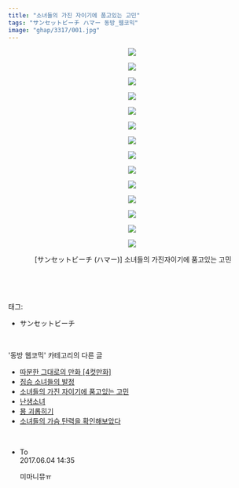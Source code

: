```yaml
---
title: "소녀들의 가진 자이기에 품고있는 고민"
tags: "サンセットビーチ ハマー 동방_웹코믹"
image: "ghap/3317/001.jpg"
---
```

<div class="article">
<p style="text-align: center; clear: none; float: none;"><img src="{{ site.nasurl }}/ghap/3317/001.jpg"/></p>
<p style="text-align: center; clear: none; float: none;"><img src="{{ site.nasurl }}/ghap/3317/002.jpg"/></p>
<p style="text-align: center; clear: none; float: none;"><img src="{{ site.nasurl }}/ghap/3317/003.jpg"/></p>
<p style="text-align: center; clear: none; float: none;"><img src="{{ site.nasurl }}/ghap/3317/004.jpg"/></p>
<p style="text-align: center; clear: none; float: none;"><img src="{{ site.nasurl }}/ghap/3317/005.jpg"/></p>
<p style="text-align: center; clear: none; float: none;"><img src="{{ site.nasurl }}/ghap/3317/006.jpg"/></p>
<p style="text-align: center; clear: none; float: none;"><img src="{{ site.nasurl }}/ghap/3317/007.jpg"/></p>
<p style="text-align: center; clear: none; float: none;"><img src="{{ site.nasurl }}/ghap/3317/008.jpg"/></p>
<p style="text-align: center; clear: none; float: none;"><img src="{{ site.nasurl }}/ghap/3317/009.jpg"/></p>
<p style="text-align: center; clear: none; float: none;"><img src="{{ site.nasurl }}/ghap/3317/010.jpg"/></p>
<p style="text-align: center; clear: none; float: none;"><img src="{{ site.nasurl }}/ghap/3317/011.jpg"/></p>
<p style="text-align: center; clear: none; float: none;"><img src="{{ site.nasurl }}/ghap/3317/012.jpg"/></p>
<p style="text-align: center; clear: none; float: none;"><img src="{{ site.nasurl }}/ghap/3317/013.jpg"/></p>
<p style="text-align: center; clear: none; float: none;"><img src="{{ site.nasurl }}/ghap/3317/014.jpg"/></p>
<p style="text-align: center; clear: none; float: none;"> [サンセットビーチ (ハマー)] 소녀들의 가진자이기에 품고있는 고민</p>
<p><br/></p>
</div><br/>
<div class="tagTrail">
<p>태그: </p>
<ul>
<li>サンセットビーチ</li>
</ul>
</div><br/>
<div class="another">
<p>'동방 웹코믹' 카테고리의 다른 글</p>
<ul>
<li><a href="/2017-06-06-ghap_3333">따분한 그대로의 만화 [4컷만화]</a></li>
<li><a href="/2017-05-31-ghap_3318">짐승 소녀들의 발정</a></li>
<li><a href="/2017-05-31-ghap_3317">소녀들의 가진 자이기에 품고있는 고민</a></li>
<li><a href="/2017-05-31-ghap_3316">난생소녀</a></li>
<li><a href="/2017-05-25-ghap_3310">묭 괴롭히기</a></li>
<li><a href="/2017-05-25-ghap_3309">소녀들의 가슴 탄력을 확인해보았다</a></li>
</ul>
</div><br/>
<div class="cb_module cb_fluid">
<div class="cb_wrt cb_profile">
<div class="comment">
<ul>
<li class="cb_thumb_off" id="comment15005761">
<div class="cb_comment_area">
<div class="cb_info_area">
<div class="cb_section">
<span class="cb_nick_name">To</span>
</div>
<div class="cb_section">
<span class="cb_date">2017.06.04 14:35 </span>
</div>
</div>
<div class="cb_dsc_comment">
<p class="cb_dsc">
											미마니뮤ㅠ
										</p>
</div>
</div></li>
</ul>
</div>
</div><!-- commentList close -->
</div><br/>
